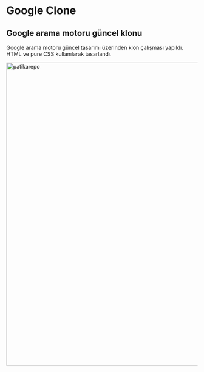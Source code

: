 # Google Clone
Google arama motoru güncel klonu
-----
Google arama motoru güncel tasarımı üzerinden klon çalışması yapıldı. HTML ve pure CSS kullanılarak tasarlandı.
  

<img width="800px" src="https://patika-prod.s3-eu-central-1.amazonaws.com/userFiles/crisdamon/projects/kMueYwMGgLmPyLDMx-google-arama-motoru-klon-calismasi" alt="patikarepo"/>
